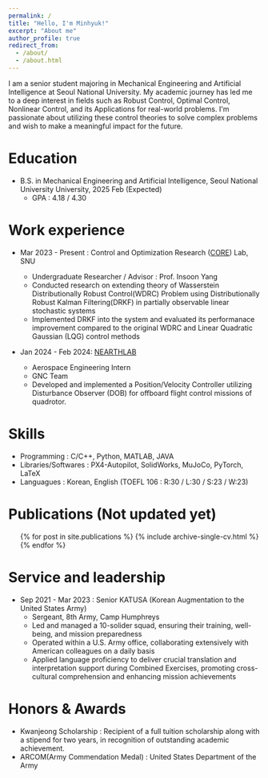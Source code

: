 ```yaml
---
permalink: /
title: "Hello, I'm Minhyuk!"
excerpt: "About me"
author_profile: true
redirect_from: 
  - /about/
  - /about.html
---
```


I am a senior student majoring in Mechanical Engineering and Artificial Intelligence at Seoul National University. My academic journey has led me to a deep interest in fields such as Robust Control, Optimal Control, Nonlinear Control, and its Applications for real-world problems. I'm passionate about utilizing these control theories to solve complex problems and wish to make a meaningful impact for the future.

Education
======
* B.S. in Mechanical Engineering and Artificial Intelligence, Seoul National University University, 2025 Feb (Expected)
  * GPA : 4.18 / 4.30

Work experience
======
* Mar 2023 - Present : Control and Optimization Research ([CORE](http://coregroup.snu.ac.kr/)) Lab, SNU
  * Undergraduate Researcher / Advisor : Prof. Insoon Yang
  * Conducted research on extending theory of Wasserstein Distributionally Robust Control(WDRC) Problem using Distributionally Robust Kalman Filtering(DRKF) in partially observable linear stochastic systems
  * Implemented DRKF into the system and evaluated its performanace improvement compared to the original WDRC and Linear Quadratic Gaussian (LQG) control methods

* Jan 2024 - Feb 2024: [NEARTHLAB](https://www.nearthlab.com/)
  * Aerospace Engineering Intern
  * GNC Team
  * Developed and implemented a Position/Velocity Controller utilizing Disturbance Observer (DOB) for offboard flight control missions of quadrotor.
  
Skills
======
* Programming : C/C++, Python, MATLAB, JAVA
* Libraries/Softwares : PX4-Autopilot, SolidWorks, MuJoCo, PyTorch, LaTeX
* Languagues : Korean, English (TOEFL 106 : R:30 / L:30 / S:23 / W:23)

Publications (Not updated yet)
======
  <ul>{% for post in site.publications %}
    {% include archive-single-cv.html %}
  {% endfor %}</ul>
  
<!-- Talks
======
  <ul>{% for post in site.talks %}
    {% include archive-single-talk-cv.html %}
  {% endfor %}</ul> -->
  
<!-- Teaching
======
  <ul>{% for post in site.teaching %}
    {% include archive-single-cv.html %}
  {% endfor %}</ul> -->
  
Service and leadership
======
* Sep 2021 - Mar 2023 : Senior KATUSA (Korean Augmentation to the United States Army)
  * Sergeant, 8th Army, Camp Humphreys
  * Led and managed a 10-solider squad, ensuring their training, well-being, and mission preparedness
  * Operated within a U.S. Army office, collaborating extensively with American colleagues on a daily basis
  * Applied language proficiency to deliver crucial translation and interpretation support during Combined Exercises, promoting cross-cultural comprehension and enhancing mission achievements

Honors & Awards
======
* Kwanjeong Scholarship : Recipient of a full tuition scholarship along with a stipend for two years, in recognition of outstanding academic achievement.
* ARCOM(Army Commendation Medal) : United States Department of the Army

